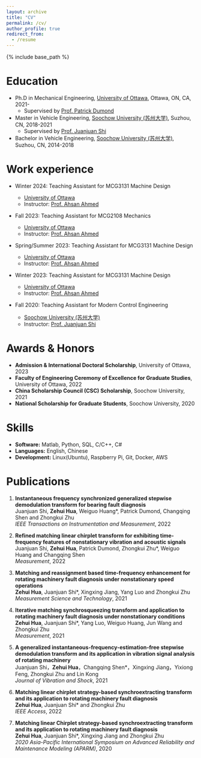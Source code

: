 ```yaml
---
layout: archive
title: "CV"
permalink: /cv/
author_profile: true
redirect_from:
  - /resume
---
```


{% include base_path %}

Education
======
* Ph.D in Mechanical Engineering, [University of Ottawa](https://www.uottawa.ca/en), Ottawa, ON, CA, 2021-
  * Supervised by [Prof. Patrick Dumond](https://engineering.uottawa.ca/people/dumond-patrick)
* Master in Vehicle Engineering, [Soochow University (苏州大学)](http://eng.suda.edu.cn/), Suzhou, CN, 2018-2021
  * Supervised by [Prof. Juanjuan Shi](https://web.suda.edu.cn/jshi091/)
* Bachelor in Vehicle Engineering, [Soochow University (苏州大学)](http://eng.suda.edu.cn/), Suzhou, CN, 2014-2018

Work experience
======
* Winter 2024: Teaching Assistant for MCG3131 Machine Design
  * [University of Ottawa](https://www.uottawa.ca/en)
  * Instructor: [Prof. Ahsan Ahmed](https://uniweb.uottawa.ca/members/3511)

* Fall 2023: Teaching Assistant for MCG2108 Mechanics
  * [University of Ottawa](https://www.uottawa.ca/en)
  * Instructor: [Prof. Ahsan Ahmed](https://uniweb.uottawa.ca/members/3511)
 
* Spring/Summer 2023: Teaching Assistant for MCG3131 Machine Design
  * [University of Ottawa](https://www.uottawa.ca/en)
  * Instructor: [Prof. Ahsan Ahmed](https://uniweb.uottawa.ca/members/3511)

* Winter 2023: Teaching Assistant for MCG3131 Machine Design
  * [University of Ottawa](https://www.uottawa.ca/en)
  * Instructor: [Prof. Ahsan Ahmed](https://uniweb.uottawa.ca/members/3511)

* Fall 2020: Teaching Assistant for Modern Control Engineering
  * [Soochow University (苏州大学)](http://eng.suda.edu.cn/)
  * Instructor: [Prof. Juanjuan Shi](https://web.suda.edu.cn/jshi091/)
 
Awards & Honors
======
* **Admission & International Doctoral Scholarship**, University of Ottawa,	2023
* **Faculty of Engineering Ceremony of Excellence for Graduate Studies**, University of Ottawa, 2022
* **China Scholarship Council (CSC) Scholarship**, Soochow University, 2021
* **National Scholarship for Graduate Students**, Soochow University, 2020
  
Skills
======

* **Software:** Matlab, Python, SQL, C/C++, C#
* **Languages:** English, Chinese
* **Development:** Linux(Ubuntu), Raspberry Pi, Git, Docker, AWS

Publications
======
<ol>
  
<li><p> <b>Instantaneous frequency synchronized generalized stepwise demodulation transform for bearing fault diagnosis</b><br>
Juanjuan Shi, <b>Zehui Hua</b>, Weiguo Huang*, Patrick Dumond, Changqing Shen and Zhongkui Zhu<br>
<i>IEEE Transactions on Instrumentation and Measurement</i>, 2022 <br>
</p>
</li>

<li><p> <b>Refined matching linear chirplet transform for exhibiting time-frequency features of nonstationary vibration and acoustic signals</b><br>
Juanjuan Shi, <b>Zehui Hua</b>, Patrick Dumond, Zhongkui Zhu*, Weiguo Huang and Changqing Shen<br>
<i>Measurement</i>, 2022 <br>
</p>
</li>

<li><p> <b>Matching and reassignment based time-frequency enhancement for rotating machinery fault diagnosis under nonstationary speed operations</b><br>
<b>Zehui Hua</b>, Juanjuan Shi*, Xingxing Jiang, Yang Luo and Zhongkui Zhu<br>
<i>Measurement Science and Technology</i>, 2021 <br>
</p>
</li>

<li><p> <b>Iterative matching synchrosqueezing transform and application to rotating machinery fault diagnosis under nonstationary conditions</b><br>
<b>Zehui Hua</b>, Juanjuan Shi*, Yang Luo, Weiguo Huang, Jun Wang and Zhongkui Zhu<br>
<i>Measurement</i>, 2021 <br>
</p>
</li>

<li><p> <b>A generalized instantaneous-frequency-estimation-free stepwise demodulation transform and its application in vibration signal analysis of rotating machinery</b><br>
Juanjuan Shi，<b>Zehui Hua</b>，Changqing Shen*，Xingxing Jiang，Yixiong Feng, Zhongkui Zhu and Lin Kong<br>
<i>Journal of Vibration and Shock</i>, 2021 <br>
</p>
</li>

<li><p> <b>Matching linear chirplet strategy-based synchroextracting transform and its application to rotating machinery fault diagnosis</b><br>
<b>Zehui Hua</b>, Juanjuan Shi* and Zhongkui Zhu<br>
<i>IEEE Access</i>, 2022 <br>
</p>
</li>

<li><p> <b>Matching linear Chirplet strategy-based synchroextracting transform and its application to rotating machinery fault diagnosis</b><br>
<b>Zehui Hua</b>, Juanjuan Shi*, Xingxing Jiang and Zhongkui Zhu<br>
<i>2020 Asia-Pacific International Symposium on Advanced Reliability and Maintenance Modeling (APARM)</i>, 2020 <br>
